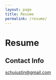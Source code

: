 ```yaml
---
layout: page
title: Resume
permalink: /resume/
---
```


# Resume

## Contact Info
schujustin@gmail.com
